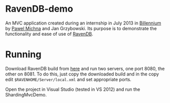 RavenDB-demo
============

An MVC application created during an internship in July 2013 in [Billennium](http://www.billennium.pl/) by [Pawel Michna](http://pawelmichna.com) and Jan Grzybowski.
Its purpose is to demonstrate the functionality and ease of use of [RavenDB](http://ravendb.net/).

# Running #
Download RavenDB build from [here](http://ravendb.net/download#builds) and run two servers, one port 8080, the other on 8081.
To do this, just copy the downloaded build and in the copy edit `$RAVENHOME/Server/local.xml` and set appropriate ports.

Open the project in Visual Studio (tested in VS 2012) and run the ShardingMvcDemo.

